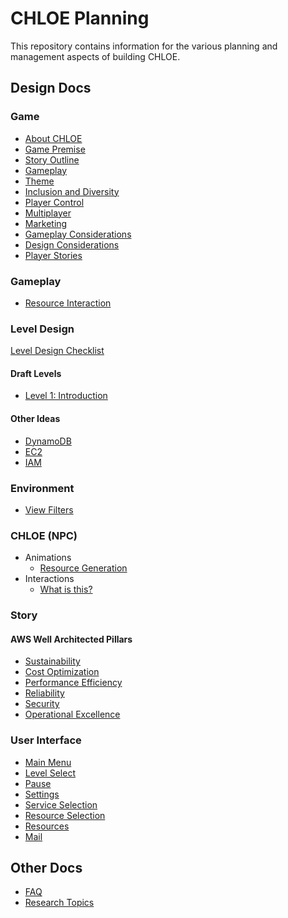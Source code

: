 # CHLOE Planning

This repository contains information for the various planning and management
aspects of building CHLOE.

## Design Docs

### Game

- [About CHLOE](./design-docs/01-about.md)
- [Game Premise](./design-docs/02-premise.md)
- [Story Outline](./design-docs/03-story.md)
- [Gameplay](./design-docs/04-gameplay.md)
- [Theme](./design-docs/05-theme.md)
- [Inclusion and Diversity](./design-docs/06-inclusion.md)
- [Player Control](./design-docs/07-control.md)
- [Multiplayer](./design-docs/08-multiplayer.md)
- [Marketing](./design-docs/09-marketing.md)
- [Gameplay Considerations](./design-docs/10-gameplay-considerations.md)
- [Design Considerations](./design-docs/11-design-considerations.md)
- [Player Stories](./design-docs/12-player-stories.md)

### Gameplay

- [Resource Interaction](./design/gameplay/resources.md)

### Level Design

[Level Design Checklist](./level-design/00-level-design-checklist.md)

#### Draft Levels

- [Level 1: Introduction](./level-design/01-introduction.md)

#### Other Ideas

- [DynamoDB](./level-design/tbd-dynamodb.md)
- [EC2](./level-design/tbd-ec2.md)
- [IAM](./level-design/tbd-iam.md)

### Environment

- [View Filters](./design/environment/view-filters.md)

### CHLOE (NPC)

- Animations
  - [Resource Generation](./design/chloe-npc/animations/resource-generation.md)
- Interactions
  - [What is this?](./design/chloe-npc/interactions/what-is-this.md)

### Story

#### AWS Well Architected Pillars

- [Sustainability](./design/story/aws-well-architected/sustainability.md)
- [Cost Optimization](./design/story/aws-well-architected/cost-optimization.md)
- [Performance Efficiency](./design/story/aws-well-architected/performance-efficiency.md)
- [Reliability](./design/story/aws-well-architected/reliability.md)
- [Security](./design/story/aws-well-architected/security.md)
- [Operational Excellence](./design/story/aws-well-architected/operational-excellence.md)

### User Interface

- [Main Menu](./design/user-interface/main-menu.md)
- [Level Select](./design/user-interface/level-select.md)
- [Pause](./design/user-interface/pause.md)
- [Settings](./design/user-interface/settings.md)
- [Service Selection](./design/user-interface/service-select.md)
- [Resource Selection](./design/user-interface/resource-select.md)
- [Resources](./design/user-interface/resources.md)
- [Mail](./design/user-interface/mail.md)

## Other Docs

- [FAQ](FAQ.md)
- [Research Topics](./design/research/research.md)
